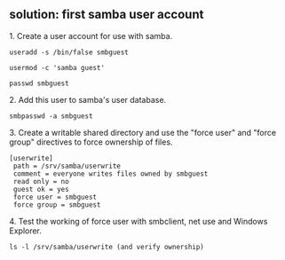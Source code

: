 ## solution: first samba user account

1\. Create a user account for use with samba.

    useradd -s /bin/false smbguest

    usermod -c 'samba guest'

    passwd smbguest

2\. Add this user to samba\'s user database.

    smbpasswd -a smbguest

3\. Create a writable shared directory and use the \"force user\" and
\"force group\" directives to force ownership of files.

    [userwrite]
     path = /srv/samba/userwrite
     comment = everyone writes files owned by smbguest
     read only = no
     guest ok = yes
     force user = smbguest
     force group = smbguest
        

4\. Test the working of force user with smbclient, net use and Windows
Explorer.

    ls -l /srv/samba/userwrite (and verify ownership)
